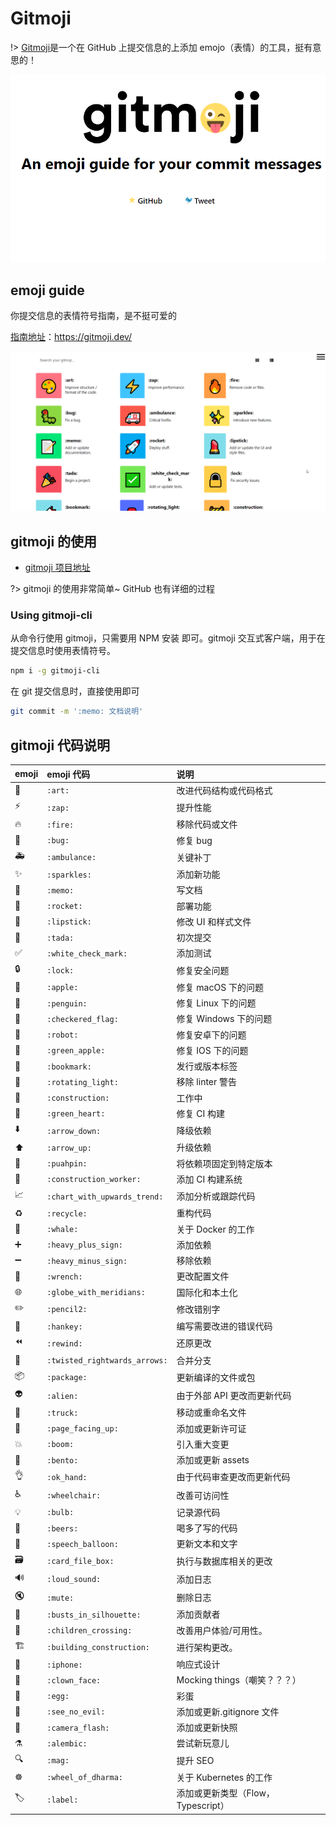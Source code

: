 # Gitmoji

!> [Gitmoji](https://gitmoji.dev/)是一个在 GitHub 上提交信息的上添加 emojo（表情）的工具，挺有意思的！

![img](media/Gitmoji.assets/976b3905-2901-402f-831a-c6db494f562a.png)

## emoji guide

你提交信息的表情符号指南，是不挺可爱的

[指南地址](https://gitmoji.dev/)：https://gitmoji.dev/

![image-20210126160722985](media/Gitmoji.assets/image-20210126160722985.png)

## gitmoji 的使用

- [gitmoji 项目地址](https://github.com/carloscuesta/gitmoji/)

?> gitmoji 的使用非常简单~ GitHub 也有详细的过程

### Using gitmoji-cli

从命令行使用 gitmoji，只需要用 NPM 安装 即可。gitmoji 交互式客户端，用于在提交信息时使用表情符号。

```bash
npm i -g gitmoji-cli
```

在 git 提交信息时，直接使用即可

```bash
git commit -m ':memo: 文档说明'
```

## gitmoji 代码说明

| emoji | emoji 代码                    | 说明                               |
| :---- | :---------------------------- | :--------------------------------- |
| 🎨    | `:art:`                       | 改进代码结构或代码格式             |
| ⚡️   | `:zap:`                       | 提升性能                           |
| 🔥    | `:fire:`                      | 移除代码或文件                     |
| 🐛    | `:bug:`                       | 修复 bug                           |
| 🚑    | `:ambulance:`                 | 关键补丁                           |
| ✨    | `:sparkles:`                  | 添加新功能                         |
| 📝    | `:memo:`                      | 写文档                             |
| 🚀    | `:rocket:`                    | 部署功能                           |
| 💄    | `:lipstick:`                  | 修改 UI 和样式文件                 |
| 🎉    | `:tada:`                      | 初次提交                           |
| ✅    | `:white_check_mark:`          | 添加测试                           |
| 🔒    | `:lock:`                      | 修复安全问题                       |
| 🍎    | `:apple:`                     | 修复 macOS 下的问题                |
| 🐧    | `:penguin:`                   | 修复 Linux 下的问题                |
| 🏁    | `:checkered_flag:`            | 修复 Windows 下的问题              |
| 🤖    | `:robot:`                     | 修复安卓下的问题                   |
| 🍏    | `:green_apple:`               | 修复 IOS 下的问题                  |
| 🔖    | `:bookmark:`                  | 发行或版本标签                     |
| 🚨    | `:rotating_light:`            | 移除 linter 警告                   |
| 🚧    | `:construction:`              | 工作中                             |
| 💚    | `:green_heart:`               | 修复 CI 构建                       |
| ⬇️    | `:arrow_down:`                | 降级依赖                           |
| ⬆️    | `:arrow_up:`                  | 升级依赖                           |
| 📌    | `:puahpin:`                   | 将依赖项固定到特定版本             |
| 👷    | `:construction_worker:`       | 添加 CI 构建系统                   |
| 📈    | `:chart_with_upwards_trend:`  | 添加分析或跟踪代码                 |
| ♻️    | `:recycle:`                   | 重构代码                           |
| 🐳    | `:whale:`                     | 关于 Docker 的工作                 |
| ➕    | `:heavy_plus_sign:`           | 添加依赖                           |
| ➖    | `:heavy_minus_sign:`          | 移除依赖                           |
| 🔧    | `:wrench:`                    | 更改配置文件                       |
| 🌐    | `:globe_with_meridians:`      | 国际化和本土化                     |
| ✏️    | `:pencil2:`                   | 修改错别字                         |
| 💩    | `:hankey:`                    | 编写需要改进的错误代码             |
| ⏪    | `:rewind:`                    | 还原更改                           |
| 🔀    | `:twisted_rightwards_arrows:` | 合并分支                           |
| 📦    | `:package:`                   | 更新编译的文件或包                 |
| 👽    | `:alien:`                     | 由于外部 API 更改而更新代码        |
| 🚚    | `:truck:`                     | 移动或重命名文件                   |
| 📄    | `:page_facing_up:`            | 添加或更新许可证                   |
| 💥    | `:boom:`                      | 引入重大变更                       |
| 🍱    | `:bento:`                     | 添加或更新 assets                  |
| 👌    | `:ok_hand:`                   | 由于代码审查更改而更新代码         |
| ♿️   | `:wheelchair:`                | 改善可访问性                       |
| 💡    | `:bulb:`                      | 记录源代码                         |
| 🍻    | `:beers:`                     | 喝多了写的代码                     |
| 💬    | `:speech_balloon:`            | 更新文本和文字                     |
| 🗃     | `:card_file_box:`             | 执行与数据库相关的更改             |
| 🔊    | `:loud_sound:`                | 添加日志                           |
| 🔇    | `:mute:`                      | 删除日志                           |
| 👥    | `:busts_in_silhouette:`       | 添加贡献者                         |
| 🚸    | `:children_crossing:`         | 改善用户体验/可用性。              |
| 🏗     | `:building_construction:`     | 进行架构更改。                     |
| 📱    | `:iphone:`                    | 响应式设计                         |
| 🤡    | `:clown_face:`                | Mocking things（嘲笑？？？）       |
| 🥚    | `:egg:`                       | 彩蛋                               |
| 🙈    | `:see_no_evil:`               | 添加或更新.gitignore 文件          |
| 📸    | `:camera_flash:`              | 添加或更新快照                     |
| ⚗️    | `:alembic:`                   | 尝试新玩意儿                       |
| 🔍    | `:mag:`                       | 提升 SEO                           |
| ☸️    | `:wheel_of_dharma:`           | 关于 Kubernetes 的工作             |
| 🏷️    | `:label:`                     | 添加或更新类型（Flow，Typescript） |
